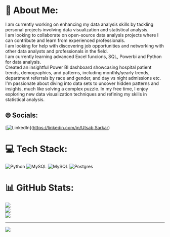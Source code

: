 # 💫 About Me:
I am currently working on enhancing my data analysis skills by tackling personal projects involving data visualization and statistical analysis.<br>I am looking to collaborate on open-source data analysis projects where I can contribute and learn from experienced professionals.<br>I am looking for help with discovering job opportunities and networking with other data analysts and professionals in the field.<br>I am currently learning advanced Excel funcions, SQL, Powerbi and Python for data analysis.<br>Created an insightful Power BI dashboard showcasing hospital patient trends, demographics, and patterns, including monthly/yearly trends, department referrals by race and gender, and day vs night admissions etc.<br>I'm passionate about diving into data sets to uncover hidden patterns and insights, much like solving a complex puzzle. In my free time, I enjoy exploring new data visualization techniques and refining my skills in statistical analysis.


## 🌐 Socials:
[![LinkedIn](https://img.shields.io/badge/LinkedIn-%230077B5.svg?logo=linkedin&logoColor=white)]([https://linkedin.com/in/Utsab Sarkar](https://www.linkedin.com/in/utsab-sarkar-394343335/)) 

# 💻 Tech Stack:
![Python](https://img.shields.io/badge/python-3670A0?style=for-the-badge&logo=python&logoColor=ffdd54) ![MySQL](https://img.shields.io/badge/mysql-4479A1.svg?style=for-the-badge&logo=mysql&logoColor=white) ![MySQL](https://img.shields.io/badge/mysql-4479A1.svg?style=for-the-badge&logo=mysql&logoColor=white) ![Postgres](https://img.shields.io/badge/postgres-%23316192.svg?style=for-the-badge&logo=postgresql&logoColor=white)
# 📊 GitHub Stats:
![](https://github-readme-stats.vercel.app/api?username=UtsabSarkar03&theme=dark&hide_border=false&include_all_commits=false&count_private=false)<br/>
![](https://github-readme-streak-stats.herokuapp.com/?user=UtsabSarkar03&theme=dark&hide_border=false)<br/>
![](https://github-readme-stats.vercel.app/api/top-langs/?username=UtsabSarkar03&theme=dark&hide_border=false&include_all_commits=false&count_private=false&layout=compact)

---
[![](https://visitcount.itsvg.in/api?id=UtsabSarkar03&icon=0&color=0)](https://visitcount.itsvg.in)

<!-- Proudly created with GPRM ( https://gprm.itsvg.in ) -->
